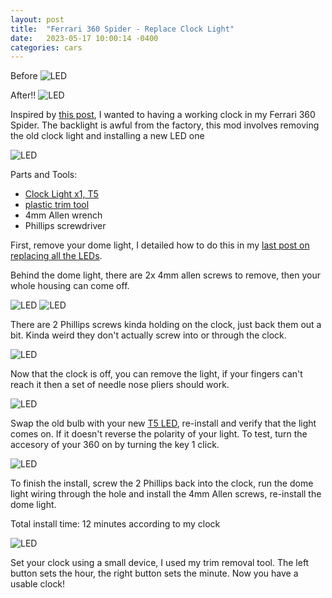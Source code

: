 ```yaml
---
layout: post
title:  "Ferrari 360 Spider - Replace Clock Light"
date:   2023-05-17 10:00:14 -0400
categories: cars
---
```


Before
![LED](/images/360-clock/1.jpg)

After!!
![LED](/images/360-clock/7.jpg)

Inspired by [this post](http://www.georgiajag.com/Ferrari/Clock/Clock.html), I wanted to having a working clock in my Ferrari 360 Spider. The backlight is awful from the factory, this mod involves removing the old clock light and installing a new LED one

![LED](/images/360-clock/1.jpg)

Parts and Tools:
* [Clock Light x1, T5](https://amzn.to/3IjYi8x)
* [plastic trim tool](https://amzn.to/41NBftE)
* 4mm Allen wrench
* Phillips screwdriver

First, remove your dome light, I detailed how to do this in my [last post on replacing all the LEDs](https://rskelton.com/Ferrari-360-LEDs/). 

Behind the dome light, there are 2x 4mm allen screws to remove, then your whole housing can come off. 

![LED](/images/360-clock/2.jpg)
![LED](/images/360-clock/3.jpg)

There are 2 Phillips screws kinda holding on the clock, just back them out a bit. Kinda weird they don't actually screw into or through the clock. 

![LED](/images/360-clock/4.jpg)

Now that the clock is off, you can remove the light, if your fingers can't reach it then a set of needle nose pliers should work. 

![LED](/images/360-clock/6.jpg)

Swap the old bulb with your new [T5 LED](https://amzn.to/3IjYi8x), re-install and verify that the light comes on. If it doesn't reverse the polarity of your light. To test, turn the accesory of your 360 on by turning the key 1 click. 

![LED](/images/360-clock/5.jpg)

To finish the install, screw the 2 Phillips back into the clock, run the dome light wiring through the hole and install the 4mm Allen screws, re-install the dome light.

Total install time: 12 minutes according to my clock

![LED](/images/360-clock/7.jpg)

Set your clock using a small device, I used my trim removal tool. The left button sets the hour, the right button sets the minute. Now you have a usable clock!
